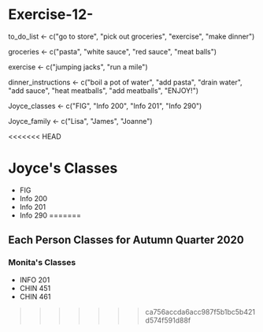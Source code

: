 # Exercise-12-

to_do_list <- c("go to store", "pick out groceries", "exercise", "make dinner")

groceries <- c("pasta", "white sauce", "red sauce", "meat balls")

exercise <- c("jumping jacks", "run a mile")

dinner_instructions <- c("boil a pot of water", "add pasta", "drain water", "add sauce", "heat meatballs", "add meatballs", "ENJOY!")


Joyce_classes <- c("FIG", "Info 200", "Info 201", "Info 290")


Joyce_family <- c("Lisa", "James", "Joanne")

<<<<<<< HEAD
# Joyce's Classes
- FIG
- Info 200
- Info 201
- Info 290
=======
## Each Person Classes for Autumn Quarter 2020

### Monita's Classes
- INFO 201
- CHIN 451
- CHIN 461
>>>>>>> ca756accda6acc987f5b1bc5b421d574f591d88f
